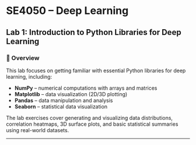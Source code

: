 # SE4050 – Deep Learning  
## Lab 1: Introduction to Python Libraries for Deep Learning

### 📌 Overview
This lab focuses on getting familiar with essential Python libraries for deep learning, including:
- **NumPy** – numerical computations with arrays and matrices  
- **Matplotlib** – data visualization (2D/3D plotting)  
- **Pandas** – data manipulation and analysis  
- **Seaborn** – statistical data visualization  

The lab exercises cover generating and visualizing data distributions, correlation heatmaps, 3D surface plots, and basic statistical summaries using real-world datasets.

---
